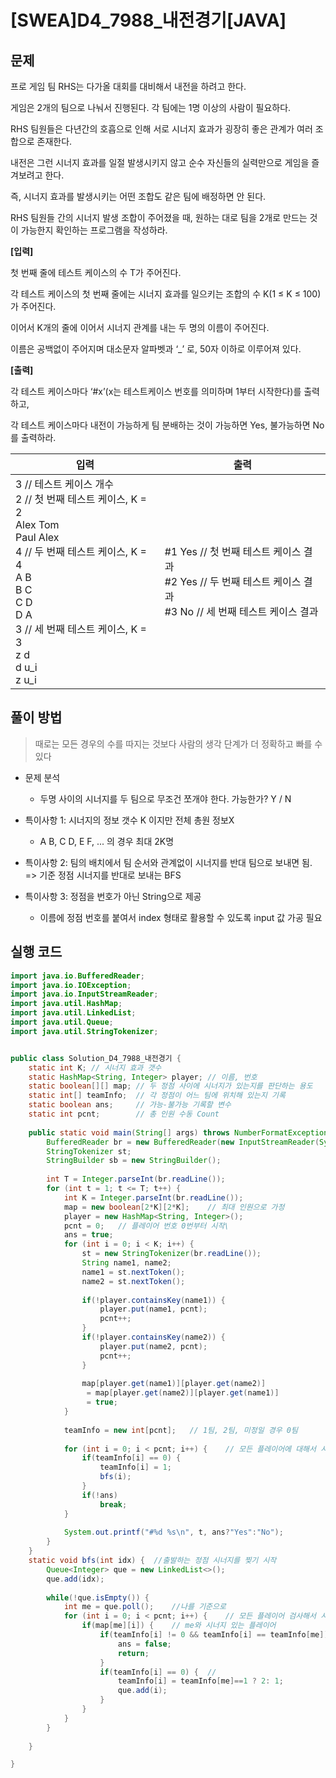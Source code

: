 # [SWEA]D4_7988_내전경기[JAVA]

## 문제

프로 게임 팀 RHS는 다가올 대회를 대비해서 내전을 하려고 한다.

게임은 2개의 팀으로 나눠서 진행된다. 각 팀에는 1명 이상의 사람이 필요하다.

RHS 팀원들은 다년간의 호흡으로 인해 서로 시너지 효과가 굉장히 좋은 관계가 여러 조합으로 존재한다.

내전은 그런 시너지 효과를 일절 발생시키지 않고 순수 자신들의 실력만으로 게임을 즐겨보려고 한다.

즉, 시너지 효과를 발생시키는 어떤 조합도 같은 팀에 배정하면 안 된다.

RHS 팀원들 간의 시너지 발생 조합이 주어졌을 때, 원하는 대로 팀을 2개로 만드는 것이 가능한지 확인하는 프로그램을 작성하라.


**[입력]**

첫 번째 줄에 테스트 케이스의 수 T가 주어진다.

각 테스트 케이스의 첫 번째 줄에는 시너지 효과를 일으키는 조합의 수 K(1 ≤ K ≤ 100)가 주어진다.

이어서 K개의 줄에 이어서 시너지 관계를 내는 두 명의 이름이 주어진다.

이름은 공백없이 주어지며 대소문자 알파벳과 ‘_’ 로, 50자 이하로 이루어져 있다.


**[출력]**

각 테스트 케이스마다 ‘#x’(x는 테스트케이스 번호를 의미하며 1부터 시작한다)를 출력하고,

각 테스트 케이스마다 내전이 가능하게 팀 분배하는 것이 가능하면 Yes, 불가능하면 No를 출력하라. 

| 입력                                                         | 출력                                                         |
| ------------------------------------------------------------ | ------------------------------------------------------------ |
| 3 // 테스트 케이스 개수<br/>2 // 첫 번째 테스트 케이스, K = 2<br/>Alex Tom<br/>Paul Alex<br/>4 // 두 번째 테스트 케이스, K = 4<br/>A B<br/>B C<br/>C D<br/>D A<br/>3 // 세 번째 테스트 케이스, K = 3<br/>z d<br/>d u_i<br/>z u_i | \#1 Yes // 첫 번째 테스트 케이스 결과<br/>\#2 Yes // 두 번째 테스트 케이스 결과<br/>\#3 No // 세 번째 테스트 케이스 결과 |


## 풀이 방법

> 때로는 모든 경우의 수를 따지는 것보다 사람의 생각 단계가 더 정확하고 빠를 수 있다


 * 문제 분석

    * 두명 사이의 시너지를  두 팀으로 무조건 쪼개야 한다. 가능한가? Y / N
 * 특이사항 1: 시너지의 정보 갯수 K 이지만 전체 총원 정보X

    * A B, C D, E F, ... 의 경우 최대 2K명
 * 특이사항 2: 팀의 배치에서 팀 순서와 관계없이 시너지를 반대 팀으로 보내면 됨.
   => 기준 정점 시너지를 반대로 보내는 BFS
 * 특이사항 3: 정점을 번호가 아닌 String으로 제공

    * 이름에 정점 번호를 붙여서 index 형태로 활용할 수 있도록 input 값 가공 필요

## 실행 코드

```java
import java.io.BufferedReader;
import java.io.IOException;
import java.io.InputStreamReader;
import java.util.HashMap;
import java.util.LinkedList;
import java.util.Queue;
import java.util.StringTokenizer;


public class Solution_D4_7988_내전경기 {
	static int K; // 시너지 효과 갯수
	static HashMap<String, Integer> player; // 이름, 번호
	static boolean[][] map;	// 두 정점 사이에 시너지가 있는지를 판단하는 용도
	static int[] teamInfo;	// 각 정점이 어느 팀에 위치해 있는지 기록
	static boolean ans; 	// 가능-불가능 기록할 변수
	static int pcnt;		// 총 인원 수동 Count
	
	public static void main(String[] args) throws NumberFormatException, IOException {
		BufferedReader br = new BufferedReader(new InputStreamReader(System.in));
		StringTokenizer st;
		StringBuilder sb = new StringBuilder();
		
		int T = Integer.parseInt(br.readLine());
		for (int t = 1; t <= T; t++) {
			int K = Integer.parseInt(br.readLine());
			map = new boolean[2*K][2*K];	// 최대 인원으로 가정
			player = new HashMap<String, Integer>();
			pcnt = 0;	// 플레이어 번호 0번부터 시작\
			ans = true;
			for (int i = 0; i < K; i++) {
				st = new StringTokenizer(br.readLine());
				String name1, name2;
				name1 = st.nextToken();
				name2 = st.nextToken();
				
				if(!player.containsKey(name1)) {
					player.put(name1, pcnt);
					pcnt++;
				}
				if(!player.containsKey(name2)) {
					player.put(name2, pcnt);
					pcnt++;
				}
				
				map[player.get(name1)][player.get(name2)]
				 = map[player.get(name2)][player.get(name1)]
				 = true;
			}
			
			teamInfo = new int[pcnt];	// 1팀, 2팀, 미정일 경우 0팀
			
			for (int i = 0; i < pcnt; i++) {	// 모든 플레이어에 대해서 시너지가 상대편으로 갔는지 확인
				if(teamInfo[i] == 0) {
					teamInfo[i] = 1;
					bfs(i);
				}
				if(!ans)
					break;
			}
			
			System.out.printf("#%d %s\n", t, ans?"Yes":"No");
		}
	}
	static void bfs(int idx) {	//출발하는 정점 시너지를 찢기 시작
		Queue<Integer> que = new LinkedList<>();
		que.add(idx);
		
		while(!que.isEmpty()) {
			int me = que.poll();	//나를 기준으로
			for (int i = 0; i < pcnt; i++) {	// 모든 플레이어 검사해서 시너지 있는 경우 반대 팀으로
				if(map[me][i]) {	// me와 시너지 있는 플레이어
					if(teamInfo[i] != 0 && teamInfo[i] == teamInfo[me]) { // 이미 팀이 결정된 시너지 플레이어가 나와 같은 팀 
						ans = false;
						return;
					}
					if(teamInfo[i] == 0) {	//
						teamInfo[i] = teamInfo[me]==1 ? 2: 1;
						que.add(i);
					}
				}
			}
		}
		
	}

}

```

